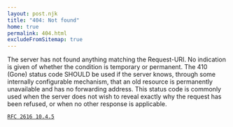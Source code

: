 ```yaml
---
layout: post.njk
title: "404: Not found"
home: true
permalink: 404.html
excludeFromSitemap: true
---
```


The server has not found anything matching the Request-URI. No
indication is given of whether the condition is temporary or
permanent. The 410 (Gone) status code SHOULD be used if the
server knows, through some internally configurable mechanism,
that an old resource is permanently unavailable and has no
forwarding address. This status code is commonly used when the
server does not wish to reveal exactly why the request has been
refused, or when no other response is applicable.

[`RFC 2616 10.4.5`](https://datatracker.ietf.org/doc/html/rfc2616#section-10.4.5)

